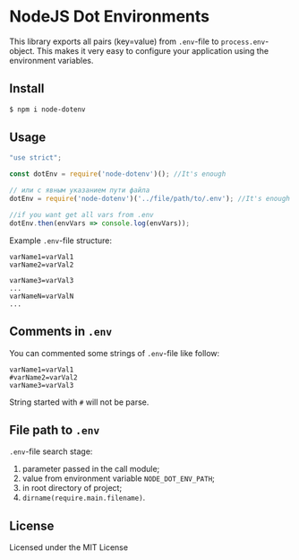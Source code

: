 # NodeJS Dot Environments

This library exports all pairs (key=value) from `.env`-file to `process.env`-object.
This makes it very easy to configure your application using the environment variables.

## Install

```bash
$ npm i node-dotenv
```

## Usage

```javascript
"use strict";

const dotEnv = require('node-dotenv')(); //It's enough

// или с явным указанием пути файла
dotEnv = require('node-dotenv')('../file/path/to/.env'); //It's enough

//if you want get all vars from .env
dotEnv.then(envVars => console.log(envVars));
```

Example `.env`-file structure:

```
varName1=varVal1
varName2=varVal2

varName3=varVal3
...
varNameN=varValN
...
``` 

## Comments in `.env` 

You can commented some strings of `.env`-file like follow: 

```
varName1=varVal1
#varName2=varVal2
varName3=varVal3
``` 

String started with `#` will not be parse.

## File path to `.env` 

`.env`-file search stage: 

1. parameter passed in the call module;
2. value from environment variable `NODE_DOT_ENV_PATH`;
3. in root directory of project;
4. `dirname(require.main.filename)`.

## License

Licensed under the MIT License
